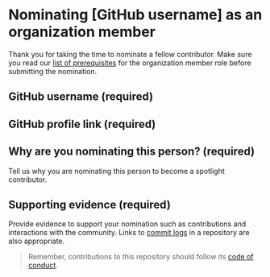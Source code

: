 # Nominating [GitHub username] as an organization member

Thank you for taking the time to nominate a fellow contributor. Make sure you read our [list of prerequisites](/docs/CONTRIBUTOR_ROLES.md) for the organization member role before submitting the nomination.

## GitHub username (required)

## GitHub profile link (required)

## Why are you nominating this person? (required)

Tell us why you are nominating this person to become a spotlight contributor.

## Supporting evidence (required)

Provide evidence to support your nomination such as contributions and interactions with the community.
Links to [commit logs](https://github.com/The-Mycelium-Network/webworkbook/commits?author=schalkneethling) in a repository are also appropriate.

> Remember, contributions to this repository should follow its [code of conduct](https://github.com/The-Mycelium-Network/the-mycelium-network/blob/main/CODE_OF_CONDUCT.md).
